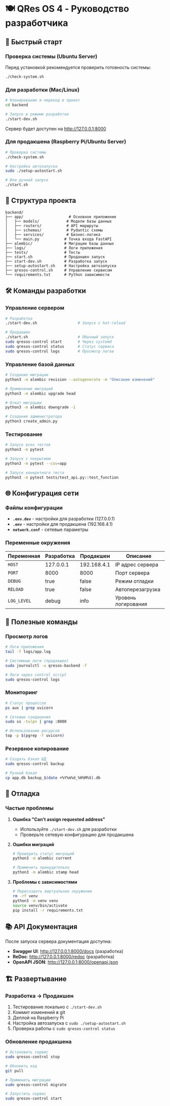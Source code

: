 # 🍽️ QRes OS 4 - Руководство разработчика

## 🚀 Быстрый старт

### Проверка системы (Ubuntu Server)

Перед установкой рекомендуется проверить готовность системы:

```bash
./check-system.sh
```

### Для разработки (Mac/Linux)

```bash
# Клонирование и переход в проект
cd backend

# Запуск в режиме разработки
./start-dev.sh
```

Сервер будет доступен на http://127.0.0.1:8000

### Для продакшена (Raspberry Pi/Ubuntu Server)

```bash
# Проверка системы
./check-system.sh

# Настройка автозапуска
sudo ./setup-autostart.sh

# Или ручной запуск
./start.sh
```

## 📁 Структура проекта

```
backend/
├── app/                    # Основное приложение
│   ├── models/            # Модели базы данных
│   ├── routers/           # API маршруты
│   ├── schemas/           # Pydantic схемы
│   ├── services/          # Бизнес-логика
│   └── main.py           # Точка входа FastAPI
├── alembic/              # Миграции базы данных
├── logs/                 # Логи приложения
├── tests/                # Тесты
├── start.sh              # Продакшен запуск
├── start-dev.sh          # Разработка запуск
├── setup-autostart.sh    # Настройка автозапуска
├── qresos-control.sh     # Управление сервисом
└── requirements.txt      # Python зависимости
```

## 🛠️ Команды разработки

### Управление сервером

```bash
# Разработка
./start-dev.sh                  # Запуск с hot-reload

# Продакшен
./start.sh                      # Обычный запуск
sudo qresos-control start       # Через systemd
sudo qresos-control status      # Статус сервиса
sudo qresos-control logs        # Просмотр логов
```

### Управление базой данных

```bash
# Создание миграции
python3 -m alembic revision --autogenerate -m "Описание изменений"

# Применение миграций
python3 -m alembic upgrade head

# Откат миграции
python3 -m alembic downgrade -1

# Создание администратора
python3 create_admin.py
```

### Тестирование

```bash
# Запуск всех тестов
python3 -m pytest

# Запуск с покрытием
python3 -m pytest --cov=app

# Запуск конкретного теста
python3 -m pytest tests/test_api.py::test_function
```

## 🌐 Конфигурация сети

### Файлы конфигурации

- **`.env.dev`** - настройки для разработки (127.0.0.1)
- **`.env`** - настройки для продакшена (192.168.4.1)
- **`network.conf`** - сетевые параметры

### Переменные окружения

| Переменная | Разработка | Продакшен | Описание |
|------------|------------|-----------|----------|
| `HOST` | 127.0.0.1 | 192.168.4.1 | IP адрес сервера |
| `PORT` | 8000 | 8000 | Порт сервера |
| `DEBUG` | true | false | Режим отладки |
| `RELOAD` | true | false | Автоперезагрузка |
| `LOG_LEVEL` | debug | info | Уровень логирования |

## 🔧 Полезные команды

### Просмотр логов

```bash
# Логи приложения
tail -f logs/app.log

# Системные логи (продакшен)
sudo journalctl -u qresos-backend -f

# Логи через control script
sudo qresos-control logs
```

### Мониторинг

```bash
# Статус процессов
ps aux | grep uvicorn

# Сетевые соединения
sudo ss -tulpn | grep :8000

# Использование ресурсов
top -p $(pgrep -f uvicorn)
```

### Резервное копирование

```bash
# Создать бэкап БД
sudo qresos-control backup

# Ручной бэкап
cp app.db backup_$(date +%Y%m%d_%H%M%S).db
```

## 🐛 Отладка

### Частые проблемы

1. **Ошибка "Can't assign requested address"**
   - Используйте `./start-dev.sh` для разработки
   - Проверьте сетевую конфигурацию для продакшена

2. **Ошибки миграций**
   ```bash
   # Проверить статус миграций
   python3 -m alembic current
   
   # Применить принудительно
   python3 -m alembic stamp head
   ```

3. **Проблемы с зависимостями**
   ```bash
   # Пересоздать виртуальное окружение
   rm -rf venv
   python3 -m venv venv
   source venv/bin/activate
   pip install -r requirements.txt
   ```

## 📚 API Документация

После запуска сервера документация доступна:

- **Swagger UI**: http://127.0.0.1:8000/docs (разработка)
- **ReDoc**: http://127.0.0.1:8000/redoc (разработка)
- **OpenAPI JSON**: http://127.0.0.1:8000/openapi.json

## 🏗️ Развертывание

### Разработка → Продакшен

1. Тестирование локально с `./start-dev.sh`
2. Коммит изменений в git
3. Деплой на Raspberry Pi
4. Настройка автозапуска с `sudo ./setup-autostart.sh`
5. Проверка работы с `sudo qresos-control status`

### Обновление продакшена

```bash
# Остановить сервис
sudo qresos-control stop

# Обновить код
git pull

# Применить миграции
sudo qresos-control migrate

# Запустить сервис
sudo qresos-control start
```

